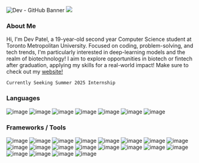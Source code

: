 ![Dev - GitHub Banner](https://github.com/devp19/devp19/assets/146687531/421a5f8b-1057-488a-9b6b-5724e4ccb2e2)
![](https://komarev.com/ghpvc/?username=devp19&style=for-the-badge&color=c7bfaf)


### About Me
Hi, I'm Dev Patel, a 19-year-old second year Computer Science student at Toronto Metropolitan University. Focused on coding, problem-solving, and tech trends, I'm particularly interested in deep-learning models and the realm of biotechnology! I aim to explore opportunities in biotech or fintech after graduation, applying my skills for a real-world impact! Make sure to check out my [website!](https://devp19.com)


```
Currently Seeking Summer 2025 Internship
```


### Languages

![image](https://img.shields.io/badge/Python-c9c1b2?style=for-the-badge&logo=python&logoColor=white)
![image](https://img.shields.io/badge/Java-c9c1b2?style=for-the-badge&logo=coffeescript&logoColor=white)
![image](https://img.shields.io/badge/C%20Sharp-c9c1b2?style=for-the-badge&logo=csharp&logoColor=white)
![image](https://img.shields.io/badge/C-c9c1b2?style=for-the-badge&logo=c&logoColor=white)
![image](https://img.shields.io/badge/JavaScript-c9c1b2?style=for-the-badge&logo=javascript&logoColor=white)
![image](https://img.shields.io/badge/HTML-c9c1b2?style=for-the-badge&logo=html5&logoColor=white)
![image](https://img.shields.io/badge/CSS3-c9c1b2?style=for-the-badge&logo=css3&logoColor=white)



### Frameworks / Tools
![image](https://img.shields.io/badge/React-c9c1b2.svg?&style=for-the-badge&logo=React&logoColor=white)
![image](https://img.shields.io/badge/Linux-c9c1b2.svg?&style=for-the-badge&logo=linux&logoColor=white)
![image](https://img.shields.io/badge/git-%23c9c1b2.svg?&style=for-the-badge&logo=git&logoColor=white)
![image](https://img.shields.io/badge/heroku-%23c9c1b2.svg?&style=for-the-badge&logo=heroku&logoColor=white)
![image](https://img.shields.io/badge/mysql-c9c1b2?style=for-the-badge&logo=mysql&logoColor=white)
![image](https://img.shields.io/badge/redis-c9c1b2?style=for-the-badge&logo=redis&logoColor=white)
![image](https://img.shields.io/badge/Render-%23c9c1b2.svg?&style=for-the-badge&logo=render&logoColor=white)
![image](https://img.shields.io/badge/netlify-c9c1b2.svg?&style=for-the-badge&logo=netlify&logoColor=white)
![image](https://img.shields.io/badge/cloudflare-c9c1b2.svg?&style=for-the-badge&logo=cloudflare&logoColor=white)
![image](https://img.shields.io/badge/Bootstrap%205-c9c1b2?style=for-the-badge&logo=bootstrap&logoColor=white) 
![image](https://img.shields.io/badge/Node%20js-c9c1b2?style=for-the-badge&logo=nodedotjs&logoColor=white)
![image](https://img.shields.io/badge/Jupyter-c9c1b2.svg?&style=for-the-badge&logo=Jupyter&logoColor=white)
![image](https://img.shields.io/badge/npm-c9c1b2?style=for-the-badge&logo=npm&logoColor=white)
![image](https://img.shields.io/badge/Flask-c9c1b2?style=for-the-badge&logo=flask&logoColor=white)
![image](https://img.shields.io/badge/Open%20AI-c9c1b2?style=for-the-badge&logo=openai&logoColor=white)
![image](https://img.shields.io/badge/Google%20Cloud-c9c1b2?style=for-the-badge&logo=google-cloud&logoColor=white)
![image](https://img.shields.io/badge/GPT%20Model-c9c1b2?style=for-the-badge&logo=openai&logoColor=white)
![image](https://img.shields.io/badge/Obsidian-c9c1b2?style=for-the-badge&logo=obsidian&logoColor=white)
![image](https://img.shields.io/badge/VSCode-c9c1b2?style=for-the-badge&logo=visual%20studio%20code&logoColor=white)
![image](https://img.shields.io/badge/conda-c9c1b2.svg?&style=for-the-badge&logo=anaconda&logoColor=white)


